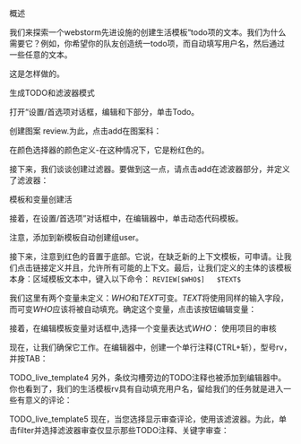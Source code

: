 概述

我们来探索一个webstorm先进设施的创建生活模板“todo项的文本。我们为什么需要它？例如，你希望你的队友创造统一todo项，而自动填写用户名，然后通过一些任意的文本。

这是怎样做的。

生成TODO和滤波器模式

打开“设置/首选项对话框，编辑和下部分，单击Todo。

创建图案 review.为此，点击add在图案科：

在颜色选择器的颜色定义-在这种情况下，它是粉红色的。

接下来，我们谈谈创建过滤器。要做到这一点，请点击add在滤波器部分，并定义了滤波器：

模板和变量创建活

接着，在设置/首选项”对话框中，在编辑器中，单击动态代码模板。



注意，添加到新模板自动创建组user。

接下来，注意到红色的音置于底部。它说，在缺乏新的上下文模板，可申请。让我们点击链接定义并且，允许所有可能的上下文。最后，让我们定义的主体的该模板本身：区域模板文本中，键入以下命令：
`REVIEW[$WHO$]   $TEXT$`
    
我们这里有两个变量未定义：$WHO$和$TEXT$可变。$TEXT$将使用同样的输入字段，而可变$WHO$应该将被自动填充。确定这个变量，点击该按钮编辑变量：

接着，在编辑模板变量对话框中,选择一个变量表达式$WHO$：
使用项目的审核

现在，让我们确保它工作。在编辑器中，创建一个单行注释(CTRL+斩），型号rv，并按TAB：

TODO_live_template4
另外，条纹沟槽旁边的TODO注释也被添加到编辑器中。你也看到了，我们的生活模板rv具有自动填充用户名，留给我们的任务就是进入一些有意义的评论：

TODO_live_template5
现在，当您选择显示审查评论，使用该滤波器。为此，单击filter并选择滤波器审查仅显示那些TODO注释、关键字审查：
